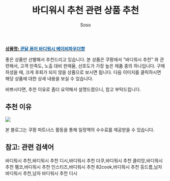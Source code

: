 ﻿---
layout: post
title:  "바디워시 추천 관련 상품 추천"
author: Soso
categories: [ 디지털/가전]
tags: [바디워시 추천,바디워시 추천 디시,바디워시 추천 더쿠,바디워시 추천 클리앙,바디워시 추천 펨코,바디워시 추천 인스티즈,바디워시 추천 82cook,바디워시 추천 등드름,남자 바디워시 추천,남자 바디워시 추천 디시]
image: https://ads-partners.coupang.com/image1/myOjA0APfr5nNWxgm57eXbXwbIJaXcHf3ALGl8Qyu1nJulFu88NVSN2bI7oOrdgKB2P_FMVigI0h5dgBB-YFfX98KiCqvDjVGq2KxerUkidFZP6yp0vk-2Wp5GaLcq3IT49mW5V48Ad135tOfRN6bKw_-8oEkHy-SAIm5Vj4tyZFfc4XmRroinI3Imos_jbPKlMQr7U6ezTaA5iSUvWu3ovaNehYd8JhKHFOZ2jp-r3G5vo_AYk5870IulVfLyM4KbB8Tw6zTclg2DCipdLZIDY7u2PD 
description: "쿠팡에서 바디워시 추천 관련 상품으로 가장 고객 선호도가 높은 제품 중 하나입니다."
---

<a href="https://link.coupang.com/re/AFFSDP?lptag=AF5673682&pageKey=26431967&itemId=19026718356&vendorItemId=5282907118&traceid=V0-153-a8ed1af876289bfd&requestid=20240206143555775141546893&token=31850C%7CMIXED"><b>상품명: <font color='#01579B'>쿤달 퓨어 바디워시 베이비파우더향</font></b></a>

좋은 상품만 선별해서 추천드리고 있습니다.
본 상품은 쿠팡에서 "바디워시 추천" 와 관련해서, 고객 만족도, 노출 대비 판매율, 선호도가 가장 높은 제품 중의 하나입니다.
구매하셨을 때, 크게 후회가 되지 않을 상품으로 보시면 됩니다. 
다음 이미지를 클릭하시면 해당 상품에 대한 상세 내용을 보실 수 있습니다.

바쁘시다면, 추천 이유로 좀더 요약해서 설명드렸으니, 참고 부탁드립니다.

## 추천 이유 

<a href="https://link.coupang.com/re/AFFSDP?lptag=AF5673682&pageKey=26431967&itemId=19026718356&vendorItemId=5282907118&traceid=V0-153-a8ed1af876289bfd&requestid=20240206143555775141546893&token=31850C%7CMIXED"><img src="https://thumbnail8.coupangcdn.com/thumbnails/remote/q89/image/retail/images/5836302374971289-c3cc1c93-1f87-4657-a207-1c5f97bfaea9.jpg"></a> 

본 블로그는 쿠팡 파트너스 활동을 통해 일정액의 수수료를 제공받을 수 있습니다.

## 참고: 관련 검색어    
바디워시 추천,바디워시 추천 디시,바디워시 추천 더쿠,바디워시 추천 클리앙,바디워시 추천 펨코,바디워시 추천 인스티즈,바디워시 추천 82cook,바디워시 추천 등드름,남자 바디워시 추천,남자 바디워시 추천 디시